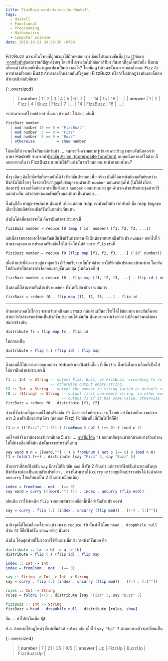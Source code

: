 ```yaml
---
title: FizzBuzz และฟังก์ชันประกอบใน Haskell
tags:
  - Haskell
  - Functional
  - Programming
  - Mathematics
  - Computer Science
date: 2018-10-21 03:29:38 +0700
---
```


FizzBuzz น่าจะเป็นโจทย์ที่ถูกนำมาใช้ฝึกทดสอบการเขียนโปรแกรมขั้นพื้นฐาน (รู้จักแค่[วากยสัมพันธ์][syntax]และการแก้ปัญหาง่ายๆ โดยยังไม่เจาะลึกไปที่อัลกอริทึม) กันมากที่สุดโจทย์หนึ่ง ซึ่งถามเพียงแค่ว่าตัวเลขที่เห็นจะถูกแปลงเป็นคำว่าอะไร? โดยมีกฎว่าถ้าเลขนั้นหารสามลงตัวตอบ Fizz ถ้าหารห้าลงตัวตอบ Buzz ถ้าหารลงตัวพร้อมกันทั้งคู่ตอบ FizzBuzz หรือถ้าไม่เข้ากฎข้างต้นเลยก็ตอบตัวเลขเดิมกลับคืนมา

{: .oversized}
> | **number** | 1 | 2 | 3    | 4 | 5    | 6    | 7 | ... | 14 | 15       | 16 | ... |
> | **answer** | 1 | 2 | Fizz | 4 | Buzz | Fizz | 7 | ... | 14 | FizzBuzz | 16 | ... |

เราสามารถแก้โจทย์ด้วยคำสั่งแนว ถ้า-แล้ว ได้ง่ายๆ เช่นนี้

``` haskell
fizzBuzz number
  | mod number 15 == 0 = "FizzBuzz"
  | mod number  3 == 0 = "Fizz"
  | mod number  5 == 0 = "Buzz"
  | otherwise          = show number
```

ได้แค่นี้ก็น่าจะพอใจกับผลลัพธ์แล้ว ... จนกระทั้งความอยากรู้เข้ามาเคาะประตู เพราะดันนึกออกว่าภาษา Haskell สามารถทำ[ฟังก์ชันประกอบ (composite function)][composite function] แบบคณิตศาสตร์ได้ด้วย ก็เลยอยากเห็นว่า FizzBuzz แบบไม่ใช้ตัวแปรมันจะเขียนออกมาหน้าตาแบบไหน?

---

นั่งๆ เดินๆ คิดไปซักพักก็ตระหนักได้ว่า ฟังก์ชันประกอบเนี่ย จริงๆ มันก็คือการส่งต่อผลลัพธ์ระหว่างฟังก์ชันไปเรื่อยๆ ซึ่งจะทำให้เราสูญเสียข้อมูลของตัวแปร `number` ตอนแรกสุดไป (ไม่ใช่สิ่งที่เราต้องการ) ทางแก้คือต้องหาทางปั๊มตัวแปร `number` ออกมาหลายๆ ชุด คำนวณตัวแปรแต่ละชุดด้วยวิธีแตกต่างกัน แล้วค่อยรวมผลลัพธ์ทั้งหมดเข้ามาเป็นคำตอบ ...

ซึ่งมันก็คือ map-reduce นั่นเอง! เพียงแต่ตอน map เราทำกลับข้างจากปรกติ คือ map ข้อมูลชุดเดียวไปบนลิสต์ของฟังก์ชันที่แตกต่างกันแทน

ดังนั้นโค้ดที่คาดว่าจะได้ ก็ควรมีหน้าตาประมาณนี้

``` haskell
fizzBuzz number = reduce f0 (map (`id` number) [f1, f2, f3, ...])
```

แต่เนื่องจากเราอยากได้ผลลัพธ์เป็นฟังก์ชันประกอบ ดังนั้นต้องพยายามดึงตัวแปร `number` ออกไปไว้ด้านขวาสุดของการประกาศฟังก์ชันให้ได้ ซึ่งก็ทำได้ด้วยการ `flip` เช่นนี้

``` haskell
fizzBuzz number = reduce f0 (flip map [f1, f2, f3, ...] (`id` number))
```

เมื่อตัวแปรที่ต้องการอยู่ขวาสุดแล้ว ก็เรียบเรียงวงเล็บใหม่ด้วยการใช้ฟังก์ชันประกอบเข้ามาช่วย โดยจัดให้ตัวแปรที่ต้องการกำจัดออกมาอยู่ชั้นนอกสุด (ไม่ติดวงเล็บ)

``` haskell
fizzBuzz number = reduce f0 . flip map [f1, f2, f3, ...] . flip id $ number
```

ถึงตอนนี้ก็สามารถตัดตัวแปร `number` ทิ้งได้ทั้งสองข้างของสมการ

``` haskell
fizzBuzz = reduce f0 . flip map [f1, f2, f3, ...] . flip id
```

---

ถ้ามองอนาคตไปไกลๆ จะพบว่าเทคนิคตอน map กลับด้านเป็นอะไรที่ได้ใช้บ่อยมาก และมันก็คงจะสวยกว่าถ้าสามารถเขียนเป็นฟังก์ชันประกอบได้เช่นกัน นั่นหมายความว่าเราอาจเปลี่ยนส่วนหลังของสมการข้างต้น

``` haskell
distribute fs = flip map fs . flip id
```

ให้กลายเป็น

``` haskell
distribute = flip (.) (flip id) . flip map
```

---

ถึงตอนนี้ก็ได้เวลามาออกแบบการ reduce และฟังก์ชันอื่นๆ ที่เกี่ยวข้อง ซึ่งหนึ่งในทางเลือกที่เป็นไปได้อาจมีหน้าตาประมาณนี้

``` haskell
f1 :: Int -> String -- output Fizz, Buzz, or FizzBuzz; according to rules.
                    -- otherwise output empty string.
f2 :: Int -> String -- output the number in string (acted as default case).
f0 :: [String] -> String -- output first non-empty string, in other word:
                         -- output f1 if it has some value, otherwise f2.
fizzBuzz = reduce f0 . distribute [f1, f2]
```

ส่วนที่ซับซ้อนที่สุดคงหนีไม่พ้นฟังก์ชัน `f1` ซึ่งเราจะเริ่มพิจารณาจากโจทย์เวอร์ชันง่ายที่ตรวจแค่การหาร 3 ลงตัวเพียงอย่างเดียว (ตอบแค่ Fizz) ฟังก์ชันหนึ่งที่เป็นไปได้ก็คือ

``` haskell
f1 n = (["Fizz",""] !!) $ fromEnum $ not $ (== 0) $ (mod n 3)
```

แต่โจทย์จริงเราต้องรองรับกรณีเลข 5 ด้วย ... [การปั๊มโค้ด][copy-paste engineering] `f1` ออกมาอีกชุดแล้วแก้ค่าแค่บางตัวแปรคงไม่ใช่ทางเลือกที่ดีนัก ดังนั้นเราจะทำเช่นนี้แทน

``` haskell
say word m n = ([word,""] !!) $ fromEnum $ not $ (== 0) $ (mod n m)
f1 = foldr1 (++) . distribute [say "Fizz" 3, say "Buzz" 5]
```

สังเกตว่าที่ท้ายฟังก์ชัน `say` มีการใช้ฟังก์ชัน `mod` ซึ่งรับ 2 ตัวแปร แต่การทำฟังก์ชันประกอบนั้นทุกฟังก์ชันจะต้องเป็นแบบตัวแปรเดียว ... ตรงนี้สามารถใช้ `curry` มาช่วยยุบตัวแปรรวมกันได้ (แล้วค่อย `uncurry` ให้กลับมาเป็น 2 ตัวแปรเหมือนเดิม)

``` haskell
index = fromEnum . not . (== 0)
say word = curry (([word,""] !!) . index . uncurry (flip mod))
```

เช่นเดิม เราใช้เทคนิค `flip` จากตอนต้นของบล็อกนี้เพื่อกำจัดตัวแปร `word`

``` haskell
say = curry . flip (.) (index . uncurry (flip mod)) . (!!) . (:[""])
```

---

มาถึงจุดนี้ก็ไม่เหลืออะไรยากแล้ว เพราะ `reduce f0` นั้นทำได้โดย `head . dropWhile null` ส่วน `f2` ก็คือฟังก์ชัน `show` ตรงๆ นั่นเอง

ดังนั้น โค้ดสุดท้ายที่ไม่ง้อการใช้ตัวแปรเมื่อประกาศฟังก์ชันเลย คือ

``` haskell
distribute :: [a -> b] -> a -> [b]
distribute = flip (.) (flip id) . flip map

index :: Int -> Int
index = fromEnum . not . (== 0)

say :: String -> Int -> Int -> String
say = curry . flip (.) (index . uncurry (flip mod)) . (!!) . (:[""])

rules :: Int -> String
rules = foldr1 (++) . distribute [say "Fizz" 3, say "Buzz" 5]

fizzBuzz :: Int -> String
fizzBuzz = head . dropWhile null . distribute [rules, show]
```

อึม ... ทำไปทำไมเนี่ย 😂

ป.ล. ถ้าอยากได้กฎใหม่ๆ ก็แค่เพิ่มลิสต์ `rules` เช่น เมื่อใส่ `say "Up" 7` คำตอบบางตัวจะเปลี่ยนเป็น

{: .oversized}
> | **number** | 7  | 21     | 35     | 105        |
> | **answer** | Up | FizzUp | BuzzUp | FizzBuzzUp |


[composite function]: /2012/08/17/function-composition-in-programming.html

[syntax]: //en.wikipedia.org/wiki/Syntax
[copy-paste engineering]: //en.wikipedia.org/wiki/Copy_and_paste_programming
